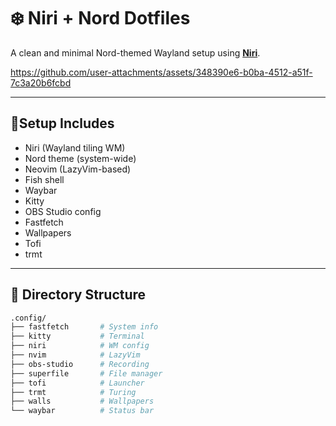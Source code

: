 # ❄️ Niri + Nord Dotfiles

A clean and minimal Nord-themed Wayland setup using [**Niri**](https://github.com/YaLTeR/niri).

https://github.com/user-attachments/assets/348390e6-b0ba-4512-a51f-7c3a20b6fcbd

---

## 🔧Setup Includes

- Niri (Wayland tiling WM)
- Nord theme (system-wide)
- Neovim (LazyVim-based)
- Fish shell
- Waybar
- Kitty
- OBS Studio config
- Fastfetch
- Wallpapers
- Tofi
- trmt

---


## 📁 Directory Structure

```bash
.config/
├── fastfetch       # System info
├── kitty           # Terminal
├── niri            # WM config
├── nvim            # LazyVim
├── obs-studio      # Recording
├── superfile       # File manager
├── tofi            # Launcher
├── trmt            # Turing 
├── walls           # Wallpapers
└── waybar          # Status bar
